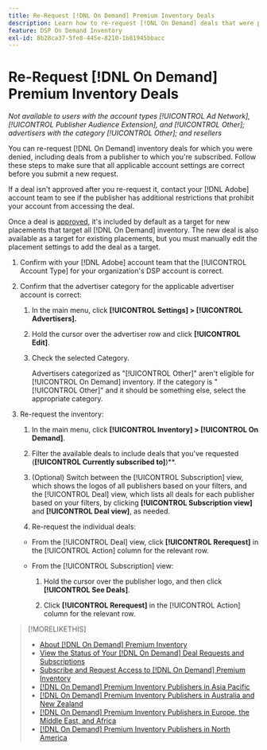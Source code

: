 ```yaml
---
title: Re-Request [!DNL On Demand] Premium Inventory Deals
description: Learn how to re-request [!DNL On Demand] deals that were previously denied.
feature: DSP On Demand Inventory
exl-id: 8b28ca37-5fe8-445e-8210-1b81945bbacc
---
```

# Re-Request [!DNL On Demand] Premium Inventory Deals

*Not available to users with the account types [!UICONTROL Ad Network], [!UICONTROL Publisher Audience Extension], and [!UICONTROL Other]; advertisers with the category [!UICONTROL Other]; and resellers*

You can re-request [!DNL On Demand] inventory deals for which you were denied, including deals from a publisher to which you're subscribed. Follow these steps to make sure that all applicable account settings are correct before you submit a new request.

If a deal isn't approved after you re-request it, contact your [!DNL Adobe] account team to see if the publisher has additional restrictions that prohibit your account from accessing the deal.

Once a deal is [approved](/help/dsp/inventory/on-demand-inventory-view-status.md), it's included by default as a target for new placements that target all [!DNL On Demand] inventory. The new deal is also available as a target for existing placements, but you must manually edit the placement settings to add the deal as a target.

1. Confirm with your [!DNL Adobe] account team that the [!UICONTROL Account Type] for your organization's DSP account is correct.

1. Confirm that the advertiser category for the applicable advertiser account is correct:

    1. In the main menu, click **[!UICONTROL Settings] > [!UICONTROL Advertisers].**

    1. Hold the cursor over the advertiser row and click **[!UICONTROL Edit]**.

    1. Check the selected Category.
    
       Advertisers categorized as "[!UICONTROL Other]" aren't eligible for [!UICONTROL On Demand] inventory. If the category is "[!UICONTROL Other]" and it should be something else, select the appropriate category<!-- [category](/help/dsp/admin/advertiser-settings.md) -->.

1. Re-request the inventory:

    1. In the main menu, click **[!UICONTROL Inventory] > [!UICONTROL On Demand]**.

    1. Filter the available deals to include deals that you've requested (**[!UICONTROL Currently subscribed to]**)**.

    1. (Optional) Switch between the [!UICONTROL Subscription] view, which shows the logos of all publishers based on your filters, and the [!UICONTROL Deal] view, which lists all deals for each publisher based on your filters, by clicking **[!UICONTROL Subscription view]** and **[!UICONTROL Deal view]**, as needed.

    1. Re-request the individual deals:

      * From the [!UICONTROL Deal] view, click **[!UICONTROL Rerequest]** in the [!UICONTROL Action] column for the relevant row.

      * From the [!UICONTROL Subscription] view:

        1. Hold the cursor over the publisher logo, and then click **[!UICONTROL See Deals]**.

        1. Click **[!UICONTROL Rerequest]** in the [!UICONTROL Action] column for the relevant row.

>[!MORELIKETHIS]
>
>* [About [!DNL On Demand] Premium Inventory](on-demand-inventory-about.md)
>* [View the Status of Your [!DNL On Demand] Deal Requests and Subscriptions](on-demand-inventory-view-status.md)
>* [Subscribe and Request Access to [!DNL On Demand] Premium Inventory](on-demand-inventory-subscribe.md)
>* [[!DNL On Demand] Premium Inventory Publishers in Asia Pacific](on-demand-inventory-publishers-apac.md)
>* [[!DNL On Demand] Premium Inventory Publishers in Australia and New Zealand](on-demand-inventory-publishers-anz.md)
>* [[!DNL On Demand] Premium Inventory Publishers in Europe, the Middle East, and Africa](on-demand-inventory-publishers-emea.md)
>* [[!DNL On Demand] Premium Inventory Publishers in North America](on-demand-inventory-publishers-na.md)
